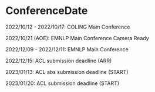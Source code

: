 # ConferenceDate

2022/10/12 - 2022/10/17: COLING Main Conference

2022/10/21 (AOE): EMNLP Main Conference Camera Ready

2022/12/09 - 2022/12/11: EMNLP Main Conference

2022/12/15: ACL submission deadline (ARR)

2023/01/13: ACL abs submission deadline (START)

2023/01/20: ACL submission deadline (START)
